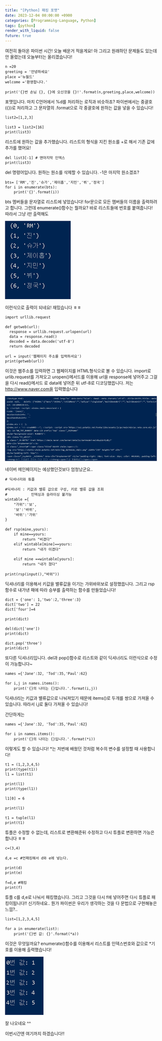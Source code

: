 ```yaml
---
title: "[Python] 패킹 포맷"
date: 2023-12-04 00:00:00 +0900
categories: [Programming-Language, Python]
tags: [python]
render_with_liquid: false
future: true
---
```


여전히 돌아온 파이썬 시간! 오늘 배운거 적을게요! 아 그리고 원래하던 문제들도 있는데 안 올렸는데 오늘부터는 올리겠습니다!

```
n =20
greeting = '안녕하세요'
place ='뉴월드'
welcome ='환영합니다.'

print('{}번 손님 {}, {}에 오신것을 {}!'.format(n,greeting,place,welcome))
```

포맷입니다. 마치 C언어에서 %d를 처리하는 로직과 비슷하죠? 파이썬에서는 중괄호({})로 처리하고 그 문자열의 .format으로 각 중괄호에 원하는 값을 넣을 수 있습니다!

```
list2=[1,2,3]

list3 = list2+[16]
print(list3)
```

리스트에 원하는 값을 추가했습니다. 리스트의 형식을 지킨 원소를 +로 해서 기존 값에 추가를 했어요!

```
del list3[-1] # 맨마지막 인덱스
print(list3)
```

del 명령어입니다. 원하는 원소를 삭제할 수 있습니다. -1은 마지막 원소겠죠?

```
bts= ['RM','진','슈가','제이홉','지민','뷔','정국']
for i in enumerate(bts):
    print('{}'.format(i))
```

bts 멤버들을 문자열로 리스트에 넣었습니다! for문으로 모든 멤버들의 이름을 출력하려고 합니다. 그런데 enumerate()함수는 뭘까요? 바로 리스트들에 번호를 붙여줍니다! 따라서 그냥 i만 출력해도

![Desktop View](/assets/img/Programming-Language/Python/Format/1.png)

이런식으로 출력이 되네요! 재밌습니다 ㅎㅎ

```
import urllib.request

def getweb(url):
  response = urllib.request.urlopen(url)
  data = response.read()
  decoded = data.decode('utf-8')
  return decoded

url = input('웹페이지 주소를 입력하셔요')
print(getweb(url))
```

이것은 웹주소를 입력하면 그 웹페이지를 HTML형식으로 볼 수 있습니다. import로 urlib.request를 가져오고 uropen()메서드를 이용해 url을 response에 넣어주고 그걸을 다시 read()메서드 로 data에 넣어준 뒤 utf-8로 디코딩했씁니다. 저는 http://www.naver.com을 입력했습니다

![Desktop View](/assets/img/Programming-Language/Python/Format/2.png)

네이버 메인페이지는 예상했던것보다 엄청났군요..

```
# 딕셔너리와 튜플

#딕셔너리 : 키값과 밸류 값으로 구성, 키로 밸류 값을 조회
#           인덱싱과 슬라이싱 불가능
wintable ={
    "가위":'보',
    '보':'바위',
    '바위':'가위'
}

def rsp(mine,yours):
    if mine==yours:
        return "비겼다"
    elif wintable[mine]==yours:
        return "내가 이겼다"

    elif mine ==wintable[yours]:
        return "내가 졌다"

print(rsp(input(),"바위"))
```

딕셔너리를 이용해서 키값을 밸류값을 이기는 가위바위보로 설정했씁니다. 그리고 rsp 함수로 내가낸 패에 따라 승부를 출력하는 함수를 만들었습니다!

```
dict = {'one': 1,'two':2,'three':3}
dict['two'] = 22
dict['four']=4

print(dict)

del(dict['one'])
print(dict)

dict.pop('three')
print(dict)
```

또다른 딕셔너리입니다. del과 pop()함수로 리스트와 같이 딕셔너리도 이런식으로 수정이 가능합니다~

```
names ={'Jane':32, 'Tod':35,'Paul':62}

for i,j in names.items():
    print('{}의 나이는 {}입니다.'.format(i,j))
```

딕셔너리는 키값과 밸류값으로 나눠져있기 때문에 items()로 두개를 쌍으로 가져올 수 있습니다. 따라서 i,j로 둘다 가져올 수 있습니다!

간단하게는

```
names ={'Jane':32, 'Tod':35,'Paul':62}

for i in names.items():
    print('{}의 나이는 {}입니다.'.format(*i))
```

이렇게도 할 수 있습니다! \*는 저번에 배웠던 것처럼 복수의 변수를 설정할 때 사용합니다!

```
t1 = (1,2,3,4,5)
print(type(t1))
l1 = list(t1)

print(l1)
print(type(l1))

l1[0] = 6

print(l1)

t1 = tuple(l1)
print(t1)
```

튜플은 수정할 수 없는데, 리스트로 변환해준뒤 수정하고 다시 튜플로 변환하면 가능은 합니다 ㅎㅎ

```
c=(3,4)

d,e =c #언패킹해서 d와 e에 넣는다.

print(d)
print(e)

f=d,e #패킹
print(f)
```

튜플 c를 d,e로 나눠서 패킹했습니다. 그리고 그것을 다시 f에 넣어주면 다시 튜플로 패킹이됩니다!! 신기하네요.. 뭔가 파이썬은 우리가 생각하는 것을 다 문법으로 구현해놓은 느낌?..

```
list=[1,2,3,4,5]

for a in enumerate(list):
    print('{}번 값: {}'.format(*a))
```

이것은 무엇일까요? enumerate()함수를 이용해서 리스트를 인덱스번호와 값으로 \*기호를 이용해 출력했습니다!

![Desktop View](/assets/img/Programming-Language/Python/Format/3.png)

잘 나오네요 ^^

이번시간엔 여기까지 하겠습니다!!